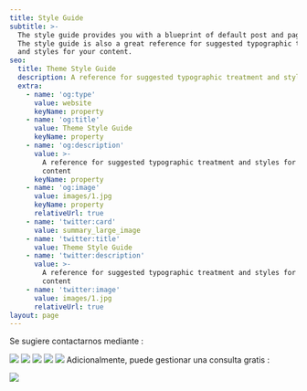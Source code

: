 ```yaml
---
title: Style Guide
subtitle: >-
  The style guide provides you with a blueprint of default post and page styles.
  The style guide is also a great reference for suggested typographic treatment
  and styles for your content.
seo:
  title: Theme Style Guide
  description: A reference for suggested typographic treatment and styles for your content
  extra:
    - name: 'og:type'
      value: website
      keyName: property
    - name: 'og:title'
      value: Theme Style Guide
      keyName: property
    - name: 'og:description'
      value: >-
        A reference for suggested typographic treatment and styles for your
        content
      keyName: property
    - name: 'og:image'
      value: images/1.jpg
      keyName: property
      relativeUrl: true
    - name: 'twitter:card'
      value: summary_large_image
    - name: 'twitter:title'
      value: Theme Style Guide
    - name: 'twitter:description'
      value: >-
        A reference for suggested typographic treatment and styles for your
        content
    - name: 'twitter:image'
      value: images/1.jpg
      relativeUrl: true
layout: page
---
```

Se sugiere contactarnos mediante :

[![](/images/instagram-5c1ff187.png)](https://www.instagram.com/blid.io/) [![](/images/tiktok-9e2c06b4.png)](https://www.tiktok.com/@blid.io) [![](/images/telegram-35095ec1.png)](https://t.me/blid_io) [![](/images/whatsapp-1e79dba6.png)](https://wa.me/51945942289) [![](/images/linkedin-93c34aaa.png)](https://www.linkedin.com/in/edwin-fernandez-grau/)
Adicionalmente, puede gestionar una consulta gratis :

[![](/images/blid-cfe18023.png)](https://calendly.com/blid/consulta)




